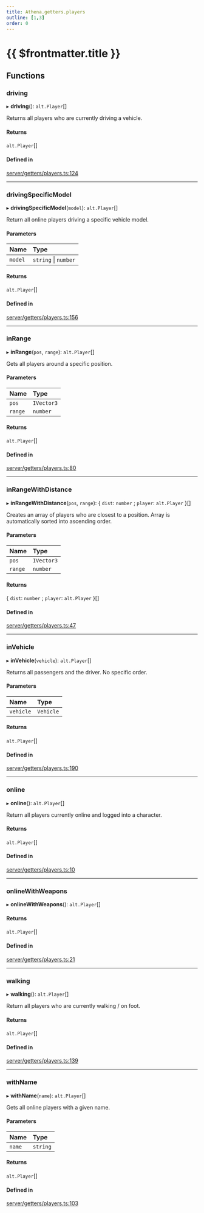 ```yaml
---
title: Athena.getters.players
outline: [1,3]
order: 0
---
```


# {{ $frontmatter.title }}


## Functions

### driving

▸ **driving**(): `alt.Player`[]

Returns all players who are currently driving a vehicle.

#### Returns

`alt.Player`[]

#### Defined in

[server/getters/players.ts:124](https://github.com/Stuyk/altv-athena/blob/ae8402672/src/core/server/getters/players.ts#L124)

___

### drivingSpecificModel

▸ **drivingSpecificModel**(`model`): `alt.Player`[]

Return all online players driving a specific vehicle model.

#### Parameters

| Name | Type |
| :------ | :------ |
| `model` | `string` \| `number` |

#### Returns

`alt.Player`[]

#### Defined in

[server/getters/players.ts:156](https://github.com/Stuyk/altv-athena/blob/ae8402672/src/core/server/getters/players.ts#L156)

___

### inRange

▸ **inRange**(`pos`, `range`): `alt.Player`[]

Gets all players around a specific position.

#### Parameters

| Name | Type |
| :------ | :------ |
| `pos` | `IVector3` |
| `range` | `number` |

#### Returns

`alt.Player`[]

#### Defined in

[server/getters/players.ts:80](https://github.com/Stuyk/altv-athena/blob/ae8402672/src/core/server/getters/players.ts#L80)

___

### inRangeWithDistance

▸ **inRangeWithDistance**(`pos`, `range`): { `dist`: `number` ; `player`: `alt.Player`  }[]

Creates an array of players who are closest to a position.
Array is automatically sorted into ascending order.

#### Parameters

| Name | Type |
| :------ | :------ |
| `pos` | `IVector3` |
| `range` | `number` |

#### Returns

{ `dist`: `number` ; `player`: `alt.Player`  }[]

#### Defined in

[server/getters/players.ts:47](https://github.com/Stuyk/altv-athena/blob/ae8402672/src/core/server/getters/players.ts#L47)

___

### inVehicle

▸ **inVehicle**(`vehicle`): `alt.Player`[]

Returns all passengers and the driver.
No specific order.

#### Parameters

| Name | Type |
| :------ | :------ |
| `vehicle` | `Vehicle` |

#### Returns

`alt.Player`[]

#### Defined in

[server/getters/players.ts:190](https://github.com/Stuyk/altv-athena/blob/ae8402672/src/core/server/getters/players.ts#L190)

___

### online

▸ **online**(): `alt.Player`[]

Return all players currently online and logged into a character.

#### Returns

`alt.Player`[]

#### Defined in

[server/getters/players.ts:10](https://github.com/Stuyk/altv-athena/blob/ae8402672/src/core/server/getters/players.ts#L10)

___

### onlineWithWeapons

▸ **onlineWithWeapons**(): `alt.Player`[]

#### Returns

`alt.Player`[]

#### Defined in

[server/getters/players.ts:21](https://github.com/Stuyk/altv-athena/blob/ae8402672/src/core/server/getters/players.ts#L21)

___

### walking

▸ **walking**(): `alt.Player`[]

Return all players who are currently walking / on foot.

#### Returns

`alt.Player`[]

#### Defined in

[server/getters/players.ts:139](https://github.com/Stuyk/altv-athena/blob/ae8402672/src/core/server/getters/players.ts#L139)

___

### withName

▸ **withName**(`name`): `alt.Player`[]

Gets all online players with a given name.

#### Parameters

| Name | Type |
| :------ | :------ |
| `name` | `string` |

#### Returns

`alt.Player`[]

#### Defined in

[server/getters/players.ts:103](https://github.com/Stuyk/altv-athena/blob/ae8402672/src/core/server/getters/players.ts#L103)
